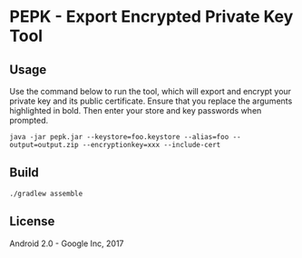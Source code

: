 # PEPK - Export Encrypted Private Key Tool

## Usage

Use the command below to run the tool, which will export and encrypt your private key and its public certificate. Ensure that you replace the arguments highlighted in bold. Then enter your store and key passwords when prompted.

```
java -jar pepk.jar --keystore=foo.keystore --alias=foo --output=output.zip --encryptionkey=xxx --include-cert
```

## Build

```
./gradlew assemble
```

## License

Android 2.0 - Google Inc, 2017
